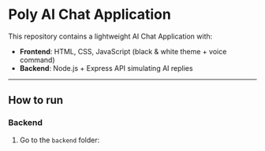 # Poly AI Chat Application

This repository contains a lightweight AI Chat Application with:

- **Frontend**: HTML, CSS, JavaScript (black & white theme + voice command)
- **Backend**: Node.js + Express API simulating AI replies

---

## How to run

### Backend

1. Go to the `backend` folder:
